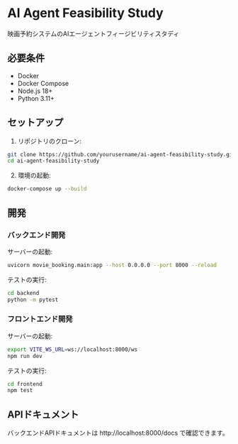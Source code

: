 # AI Agent Feasibility Study

映画予約システムのAIエージェントフィージビリティスタディ

## 必要条件

- Docker
- Docker Compose
- Node.js 18+
- Python 3.11+

## セットアップ

1. リポジトリのクローン:
```bash
git clone https://github.com/yourusername/ai-agent-feasibility-study.git
cd ai-agent-feasibility-study
```

2. 環境の起動:
```bash
docker-compose up --build
```

## 開発

### バックエンド開発

サーバーの起動:  
```bash
uvicorn movie_booking.main:app --host 0.0.0.0 --port 8000 --reload
```

テストの実行:
```bash
cd backend
python -m pytest
```

### フロントエンド開発

サーバーの起動:  
```bash
export VITE_WS_URL=ws://localhost:8000/ws
npm run dev
```

テストの実行:
```bash
cd frontend
npm test
```

## APIドキュメント

バックエンドAPIドキュメントは http://localhost:8000/docs で確認できます。

